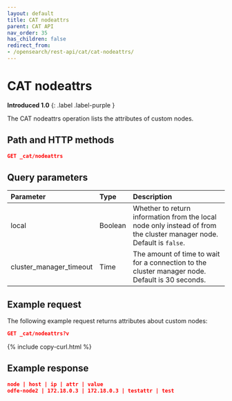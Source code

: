 ```yaml
---
layout: default
title: CAT nodeattrs
parent: CAT API
nav_order: 35
has_children: false
redirect_from:
- /opensearch/rest-api/cat/cat-nodeattrs/
---
```


# CAT nodeattrs
**Introduced 1.0**
{: .label .label-purple }

The CAT nodeattrs operation lists the attributes of custom nodes.


## Path and HTTP methods

```json
GET _cat/nodeattrs
```

## Query parameters

Parameter | Type | Description
:--- | :--- | :---
local | Boolean | Whether to return information from the local node only instead of from the cluster manager node. Default is `false`.
cluster_manager_timeout | Time | The amount of time to wait for a connection to the cluster manager node. Default is 30 seconds.

## Example request

The following example request returns attributes about custom nodes:

```json
GET _cat/nodeattrs?v
```
{% include copy-curl.html %}


## Example response

```json
node | host | ip | attr | value
odfe-node2 | 172.18.0.3 | 172.18.0.3 | testattr | test
```
